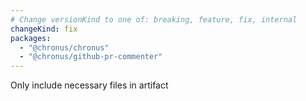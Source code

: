 ```yaml
---
# Change versionKind to one of: breaking, feature, fix, internal
changeKind: fix
packages:
  - "@chronus/chronus"
  - "@chronus/github-pr-commenter"
---
```


Only include necessary files in artifact
